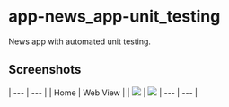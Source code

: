 # app-news_app-unit_testing

News app with automated unit testing.


## Screenshots
| --- | --- |
| Home | Web View |
| ![](https://github.com/jervygu/app-news_app-unit_testing/blob/master/screenshots/Simulator%20Screen%20Shot%20-%20iPhone%2012%20-%202021-07-05%20at%2019.23.34.png) | ![](https://github.com/jervygu/app-news_app-unit_testing/blob/master/screenshots/Simulator%20Screen%20Shot%20-%20iPhone%2012%20-%202021-07-05%20at%2019.24.19.png) | --- | --- |

